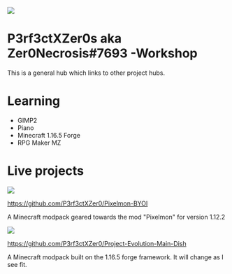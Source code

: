 ![](https://i.imgur.com/9G8BN5K.png)

# P3rf3ctXZer0s aka Zer0Necrosis#7693 -Workshop
This is a general hub which links to other project hubs.

# Learning

* GIMP2
* Piano
* Minecraft 1.16.5 Forge
* RPG Maker MZ

# Live projects

![](https://i.imgur.com/oo1Wj7c.png)

https://github.com/P3rf3ctXZer0/Pixelmon-BYOI

A Minecraft modpack geared towards the mod "Pixelmon" for version 1.12.2

![](https://i.imgur.com/JHAd52X.png)

https://github.com/P3rf3ctXZer0/Project-Evolution-Main-Dish

A Minecraft modpack built on the 1.16.5 forge framework. It will change as I see fit.

